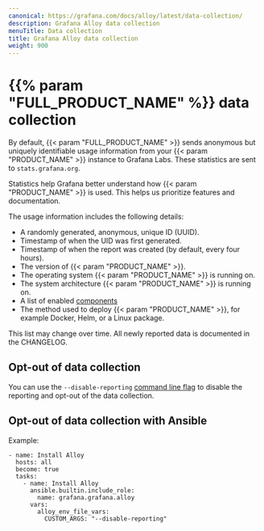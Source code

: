 ```yaml
---
canonical: https://grafana.com/docs/alloy/latest/data-collection/
description: Grafana Alloy data collection
menuTitle: Data collection
title: Grafana Alloy data collection
weight: 900
---
```


# {{% param "FULL_PRODUCT_NAME" %}} data collection

By default, {{< param "FULL_PRODUCT_NAME" >}} sends anonymous but uniquely identifiable usage information from your {{< param "PRODUCT_NAME" >}} instance to Grafana Labs.
These statistics are sent to `stats.grafana.org`.

Statistics help Grafana better understand how {{< param "PRODUCT_NAME" >}} is used. This helps us prioritize features and documentation.

The usage information includes the following details:

* A randomly generated, anonymous, unique ID (UUID).
* Timestamp of when the UID was first generated.
* Timestamp of when the report was created (by default, every four hours).
* The version of {{< param "PRODUCT_NAME" >}}.
* The operating system {{< param "PRODUCT_NAME" >}} is running on.
* The system architecture {{< param "PRODUCT_NAME" >}} is running on.
* A list of enabled [components][]
* The method used to deploy {{< param "PRODUCT_NAME" >}}, for example Docker, Helm, or a Linux package.

This list may change over time.
All newly reported data is documented in the CHANGELOG.

## Opt-out of data collection

You can use the `--disable-reporting` [command line flag][] to disable the reporting and opt-out of the data collection.

## Opt-out of data collection with Ansible

Example:
```
- name: Install Alloy
  hosts: all
  become: true
  tasks:
    - name: Install Alloy
      ansible.builtin.include_role:
        name: grafana.grafana.alloy
      vars:
        alloy_env_file_vars:
          CUSTOM_ARGS: "--disable-reporting"
```

[components]: ../get-started/components/
[command line flag]: ../reference/cli/run/
